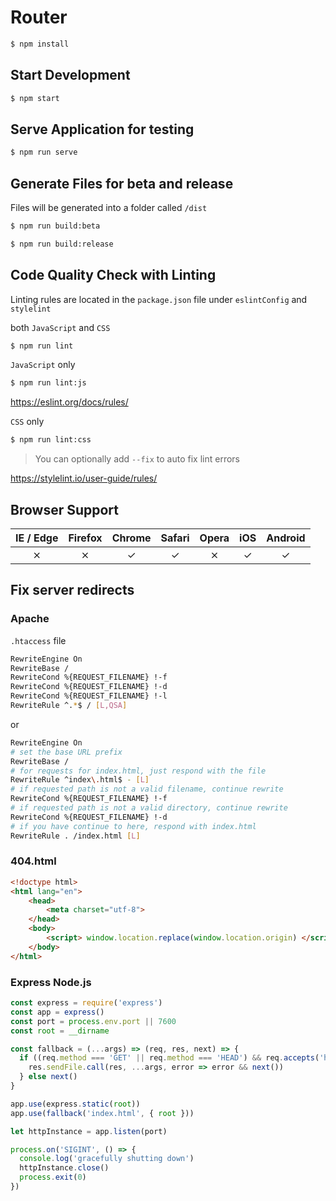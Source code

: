 # Router

```sh
$ npm install
```

## Start Development 

```sh
$ npm start
```

## Serve Application for testing

```sh
$ npm run serve
```

## Generate Files for beta and release

Files will be generated into a folder called `/dist`
```sh
$ npm run build:beta
```

```sh
$ npm run build:release
```

## Code Quality Check with Linting

Linting rules are located in the `package.json` file under `eslintConfig` and `stylelint`

both `JavaScript` and `CSS`
```sh
$ npm run lint
```
`JavaScript` only
```sh
$ npm run lint:js
```
https://eslint.org/docs/rules/

`CSS` only
```sh
$ npm run lint:css
```

> You can optionally add `--fix` to auto fix lint errors

https://stylelint.io/user-guide/rules/


## Browser Support

| IE / Edge | Firefox | Chrome | Safari | Opera | iOS | Android |
|:---------:|:---------:|:---------:|:---------:|:---------:|:---------:|:---------:|
| &Cross; | &Cross; | &check; | &check; | &Cross; | &check; | &check;


## Fix server redirects

### Apache 
`.htaccess` file
```sh
RewriteEngine On
RewriteBase /
RewriteCond %{REQUEST_FILENAME} !-f
RewriteCond %{REQUEST_FILENAME} !-d
RewriteCond %{REQUEST_FILENAME} !-l
RewriteRule ^.*$ / [L,QSA]
```

or 

```sh
RewriteEngine On
# set the base URL prefix
RewriteBase /
# for requests for index.html, just respond with the file
RewriteRule ^index\.html$ - [L]
# if requested path is not a valid filename, continue rewrite
RewriteCond %{REQUEST_FILENAME} !-f
# if requested path is not a valid directory, continue rewrite
RewriteCond %{REQUEST_FILENAME} !-d
# if you have continue to here, respond with index.html
RewriteRule . /index.html [L]
```
### 404.html

```html
<!doctype html>
<html lang="en">
    <head>
        <meta charset="utf-8">        
    </head>
    <body>
        <script> window.location.replace(window.location.origin) </script>
    </body>
</html>
```
### Express Node.js

```js
const express = require('express')
const app = express()
const port = process.env.port || 7600
const root = __dirname

const fallback = (...args) => (req, res, next) => {
  if ((req.method === 'GET' || req.method === 'HEAD') && req.accepts('html')) {
    res.sendFile.call(res, ...args, error => error && next())
  } else next()
}

app.use(express.static(root))
app.use(fallback('index.html', { root }))

let httpInstance = app.listen(port)

process.on('SIGINT', () => {
  console.log('gracefully shutting down')
  httpInstance.close()
  process.exit(0)
})
```
